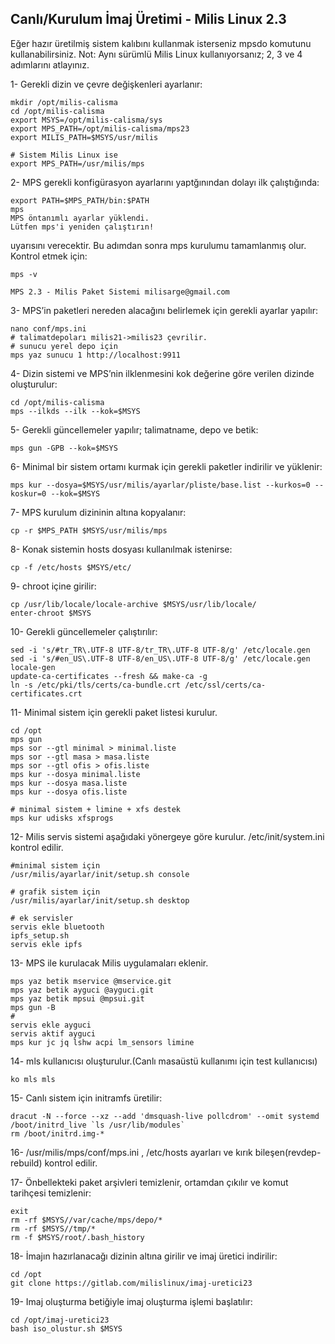 
## Canlı/Kurulum İmaj Üretimi - Milis Linux 2.3

Eğer hazır üretilmiş sistem kalıbını kullanmak isterseniz mpsdo komutunu kullanabilirsiniz.
Not: Aynı sürümlü Milis Linux kullanıyorsanız; 2, 3 ve 4 adımlarını atlayınız.

1- Gerekli dizin ve çevre değişkenleri ayarlanır:

```
mkdir /opt/milis-calisma
cd /opt/milis-calisma
export MSYS=/opt/milis-calisma/sys
export MPS_PATH=/opt/milis-calisma/mps23
export MILIS_PATH=$MSYS/usr/milis

# Sistem Milis Linux ise
export MPS_PATH=/usr/milis/mps

```

2- MPS gerekli konfigürasyon ayarlarını yaptğınından dolayı ilk çalıştığında:

```
export PATH=$MPS_PATH/bin:$PATH
mps
MPS öntanımlı ayarlar yüklendi.
Lütfen mps'i yeniden çalıştırın!
```

uyarısını verecektir. Bu adımdan sonra mps kurulumu tamamlanmış olur. Kontrol etmek için:

```
mps -v

MPS 2.3 - Milis Paket Sistemi milisarge@gmail.com
```

3- MPS’in paketleri nereden alacağını belirlemek için gerekli ayarlar yapılır:

```
nano conf/mps.ini
# talimatdepoları milis21->milis23 çevrilir.
# sunucu yerel depo için 
mps yaz sunucu 1 http://localhost:9911
```

4- Dizin sistemi ve MPS’nin ilklenmesini kok değerine göre verilen dizinde oluşturulur:

```
cd /opt/milis-calisma
mps --ilkds --ilk --kok=$MSYS
```

5- Gerekli güncellemeler yapılır; talimatname, depo ve betik:

```
mps gun -GPB --kok=$MSYS
```

6- Minimal bir sistem ortamı kurmak için gerekli paketler indirilir ve yüklenir:

```
mps kur --dosya=$MSYS/usr/milis/ayarlar/pliste/base.list --kurkos=0 --koskur=0 --kok=$MSYS
```

7- MPS kurulum dizininin altına kopyalanır:

```
cp -r $MPS_PATH $MSYS/usr/milis/mps
```

8- Konak sistemin hosts dosyası kullanılmak istenirse:

```
cp -f /etc/hosts $MSYS/etc/
```

9- chroot içine girilir:

```
cp /usr/lib/locale/locale-archive $MSYS/usr/lib/locale/ 
enter-chroot $MSYS
```

10- Gerekli güncellemeler çalıştırılır:

```
sed -i 's/#tr_TR\.UTF-8 UTF-8/tr_TR\.UTF-8 UTF-8/g' /etc/locale.gen
sed -i 's/#en_US\.UTF-8 UTF-8/en_US\.UTF-8 UTF-8/g' /etc/locale.gen
locale-gen
update-ca-certificates --fresh && make-ca -g
ln -s /etc/pki/tls/certs/ca-bundle.crt /etc/ssl/certs/ca-certificates.crt
```

11- Minimal sistem için gerekli paket listesi kurulur.

```
cd /opt
mps gun
mps sor --gtl minimal > minimal.liste
mps sor --gtl masa > masa.liste
mps sor --gtl ofis > ofis.liste
mps kur --dosya minimal.liste
mps kur --dosya masa.liste
mps kur --dosya ofis.liste

# minimal sistem + limine + xfs destek
mps kur udisks xfsprogs
```

12- Milis servis sistemi aşağıdaki yönergeye göre kurulur. /etc/init/system.ini kontrol edilir.

```
#minimal sistem için
/usr/milis/ayarlar/init/setup.sh console

# grafik sistem için
/usr/milis/ayarlar/init/setup.sh desktop

# ek servisler
servis ekle bluetooth
ipfs_setup.sh
servis ekle ipfs
```

13- MPS ile kurulacak Milis uygulamaları eklenir.

```
mps yaz betik mservice @mservice.git
mps yaz betik ayguci @ayguci.git
mps yaz betik mpsui @mpsui.git
mps gun -B
#
servis ekle ayguci
servis aktif ayguci
mps kur jc jq lshw acpi lm_sensors limine
```

14- mls kullanıcısı oluşturulur.(Canlı masaüstü kullanımı için test kullanıcısı)
```
ko mls mls
```

15- Canlı sistem için initramfs üretilir:

```
dracut -N --force --xz --add 'dmsquash-live pollcdrom' --omit systemd /boot/initrd_live `ls /usr/lib/modules`
rm /boot/initrd.img-*
```

16- /usr/milis/mps/conf/mps.ini , /etc/hosts ayarları ve kırık bileşen(revdep-rebuild) kontrol edilir.

17- Önbellekteki paket arşivleri temizlenir, ortamdan çıkılır ve komut tarihçesi temizlenir:

```
exit
rm -rf $MSYS//var/cache/mps/depo/*
rm -rf $MSYS//tmp/*
rm -f $MSYS/root/.bash_history
```

18- İmajın hazırlanacağı dizinin altına girilir ve imaj üretici indirilir:

```
cd /opt
git clone https://gitlab.com/milislinux/imaj-uretici23
```

19- Imaj oluşturma betiğiyle imaj oluşturma işlemi başlatılır:

```
cd /opt/imaj-uretici23
bash iso_olustur.sh $MSYS
```
